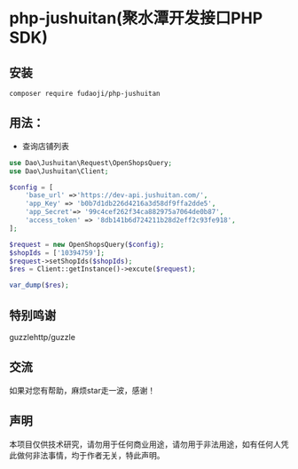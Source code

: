 # php-jushuitan(聚水潭开发接口PHP SDK)

## 安装
~~~
composer require fudaoji/php-jushuitan
~~~

## 用法：
* 查询店铺列表
~~~php
use Dao\Jushuitan\Request\OpenShopsQuery;
use Dao\Jushuitan\Client;

$config = [
    'base_url' =>'https://dev-api.jushuitan.com/',
    'app_Key' => 'b0b7d1db226d4216a3d58df9ffa2dde5',
    'app_Secret'=> '99c4cef262f34ca882975a7064de0b87',
    'access_token' => '8db141b6d724211b28d2eff2c93fe918',
];

$request = new OpenShopsQuery($config);
$shopIds = ['10394759'];
$request->setShopIds($shopIds);
$res = Client::getInstance()->excute($request);

var_dump($res);
~~~


## 特别鸣谢
guzzlehttp/guzzle

## 交流
如果对您有帮助，麻烦star走一波，感谢！

## 声明
本项目仅供技术研究，请勿用于任何商业用途，请勿用于非法用途，如有任何人凭此做何非法事情，均于作者无关，特此声明。